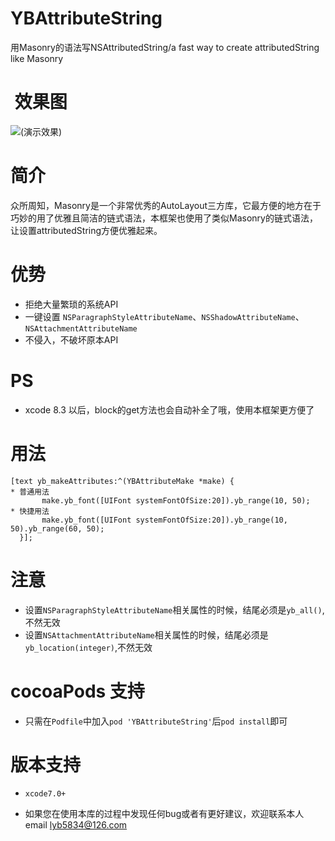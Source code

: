 # YBAttributeString
用Masonry的语法写NSAttributedString/a fast way to create attributedString like Masonry

#  效果图
 ![(演示效果)](http://7xt3dd.com1.z0.glb.clouddn.com/YBAttributeStringAnimation.gif)

# 简介
众所周知，Masonry是一个非常优秀的AutoLayout三方库，它最方便的地方在于巧妙的用了优雅且简洁的链式语法，本框架也使用了类似Masonry的链式语法，让设置attributedString方便优雅起来。

# 优势
 *  拒绝大量繁琐的系统API
 *  一键设置 `NSParagraphStyleAttributeName`、`NSShadowAttributeName`、`NSAttachmentAttributeName`
 *  不侵入，不破坏原本API

 # PS
* xcode 8.3 以后，block的get方法也会自动补全了哦，使用本框架更方便了

 # 用法
 
```
[text yb_makeAttributes:^(YBAttributeMake *make) { 
* 普通用法
       make.yb_font([UIFont systemFontOfSize:20]).yb_range(10, 50);
* 快捷用法
       make.yb_font([UIFont systemFontOfSize:20]).yb_range(10, 50).yb_range(60, 50);
  }];  
```


 # 注意
* 设置`NSParagraphStyleAttributeName`相关属性的时候，结尾必须是`yb_all()`,不然无效
* 设置`NSAttachmentAttributeName`相关属性的时候，结尾必须是`yb_location(integer)`,不然无效

# cocoaPods 支持
 * 只需在`Podfile`中加入`pod 'YBAttributeString'`后`pod install`即可
  

# 版本支持
* `xcode7.0+`

* 如果您在使用本库的过程中发现任何bug或者有更好建议，欢迎联系本人email  lyb5834@126.com
